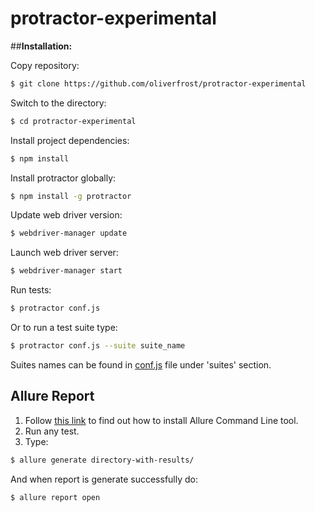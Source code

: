 # protractor-experimental


##**Installation:**

Copy repository:

```sh
$ git clone https://github.com/oliverfrost/protractor-experimental
```

Switch to the directory:

```sh
$ cd protractor-experimental
```

Install project dependencies:

```sh
$ npm install
```

Install protractor globally:

```sh
$ npm install -g protractor
```

Update web driver version:

```sh
$ webdriver-manager update
```

Launch web driver server:

```sh
$ webdriver-manager start
```

Run tests:

```sh
$ protractor conf.js
```


Or to run a test suite type:

```sh
$ protractor conf.js --suite suite_name
```

Suites names can be found in [conf.js][confjs] file under 'suites' section.



## Allure Report

1. Follow [this link][allure-cli] to find out how to install Allure Command Line tool.
2. Run any test.
3. Type:

```sh
$ allure generate directory-with-results/
```

And when report is generate successfully do:

```sh
$ allure report open
```



[allure-cli]: <http://wiki.qatools.ru/display/AL/Allure+Commandline>
[confjs]: <https://github.com/oliverfrost/protractor-experimental/blob/master/conf.js>




